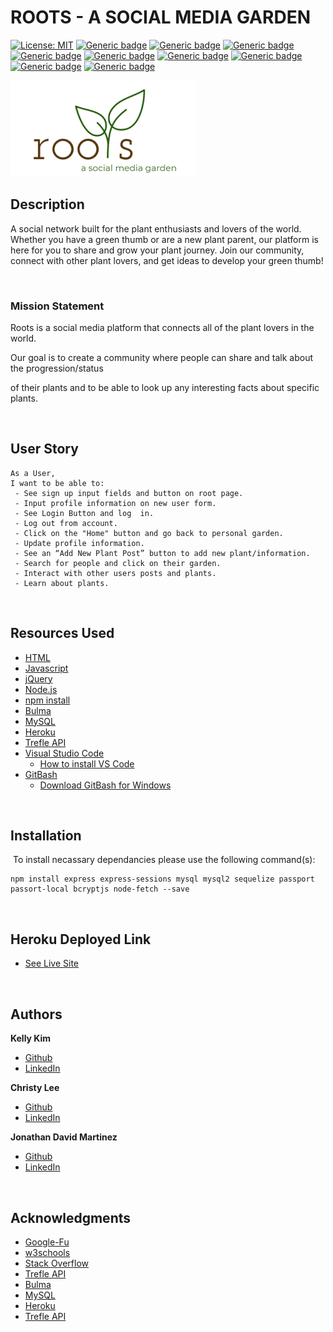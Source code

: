 # ROOTS - A SOCIAL MEDIA GARDEN

[![License: MIT](https://img.shields.io/badge/License-MIT-green.svg)](https://opensource.org/licenses/MIT)
[![Generic badge](https://img.shields.io/badge/Hard_Dependancy-express-red.svg)](https://shields.io/)
[![Generic badge](https://img.shields.io/badge/Hard_Dependancy-express_sessions-red.svg)](https://shields.io/)
[![Generic badge](https://img.shields.io/badge/Hard_Dependancy-mysql-red.svg)](https://shields.io/)
[![Generic badge](https://img.shields.io/badge/Hard_Dependancy-mysql2-red.svg)](https://shields.io/)
[![Generic badge](https://img.shields.io/badge/Hard_Dependancy-sequelize-red.svg)](https://shields.io/)
[![Generic badge](https://img.shields.io/badge/Hard_Dependancy-passport-red.svg)](https://shields.io/)
[![Generic badge](https://img.shields.io/badge/Hard_Dependancy-passport_local-red.svg)](https://shields.io/)
[![Generic badge](https://img.shields.io/badge/Hard_Dependancy-bcryptjs-red.svg)](https://shields.io/)
[![Generic badge](https://img.shields.io/badge/Hard_Dependancy-node_fetch-red.svg)](https://shields.io/)

![Image](roots.png)

## Description

A social network built for the plant enthusiasts and lovers of the world. Whether you have a green thumb or are a new plant parent, our platform is here for you to share and grow your plant journey.
Join our community, connect with other plant lovers, and get ideas to develop your green thumb!

<br> 

### Mission Statement
Roots is a social media platform that connects all of the plant lovers in the world.

Our goal is to create a community where people can share and talk about the progression/status

of their plants and to be able to look up any interesting facts about specific plants.

<br>

## User Story
```
As a User,
I want to be able to:
 - See sign up input fields and button on root page.
 - Input profile information on new user form.
 - See Login Button and log  in.
 - Log out from account.
 - Click on the "Home" button and go back to personal garden.
 - Update profile information.
 - See an “Add New Plant Post” button to add new plant/information.
 - Search for people and click on their garden.
 - Interact with other users posts and plants.
 - Learn about plants.
```

<br>

## Resources Used
* [HTML](https://developer.mozilla.org/en-US/docs/Web/HTML)
* [Javascript](https://developer.mozilla.org/en-US/docs/Web/JavaScript)
* [jQuery](https://jquery.com/)
* [Node.js](https://nodejs.org/en/)
* [npm install](https://nodejs.org/en/)
* [Bulma](https://bulma.io/)
* [MySQL](https://www.mysql.com/)
* [Heroku](https://www.heroku.com)
* [Trefle API](https://trefle.io/)
* [Visual Studio Code](https://code.visualstudio.com/)
    * [How to install VS Code](https://code.visualstudio.com/docs/setup/setup-overview)
* [GitBash](https://gitforwindows.org/)
    * [Download GitBash for Windows](https://git-scm.com/downloads)

<br>

## Installation
​
To install necassary dependancies please use the following command(s): 
​
```
npm install express express-sessions mysql mysql2 sequelize passport passort-local bcryptjs node-fetch --save
```

<br>

## Heroku Deployed Link
* [See Live Site](https://roots-a-social-garden.herokuapp.com/)

<br>

## Authors

**Kelly Kim** 

- [Github](https://github.com/kellykim831)
- [LinkedIn](https://www.linkedin.com/in/realtorkellykim/)

**Christy Lee** 

- [Github](https://github.com/christyglee)
- [LinkedIn](https://www.linkedin.com/in/christy-lee/)

**Jonathan David Martinez** 

- [Github](https://github.com/Goodlvn)
- [LinkedIn](https://www.linkedin.com/in/jonathan-martinez-316406113/)

<br> 

## Acknowledgments

* [Google-Fu](https://www.google.com)
* [w3schools](https://www.w3schools.com/)
* [Stack Overflow](https://stackoverflow.com/search?q=over)
* [Trefle API](https://www.w3schools.com/)
* [Bulma](https://bulma.io/)
* [MySQL](https://www.mysql.com/)
* [Heroku](https://www.heroku.com)
* [Trefle API](https://trefle.io/)




